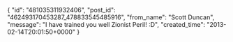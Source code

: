  {
   "id": "481035311932406",
   "post_id": "462493170453287_478833545485916",
   "from_name": "Scott Duncan",
   "message": "I have trained you well Zionist Peril! :D",
   "created_time": "2013-02-14T20:01:50+0000"
 }
